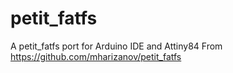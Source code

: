 petit_fatfs
===========

A petit_fatfs port for Arduino IDE and Attiny84
From https://github.com/mharizanov/petit_fatfs
